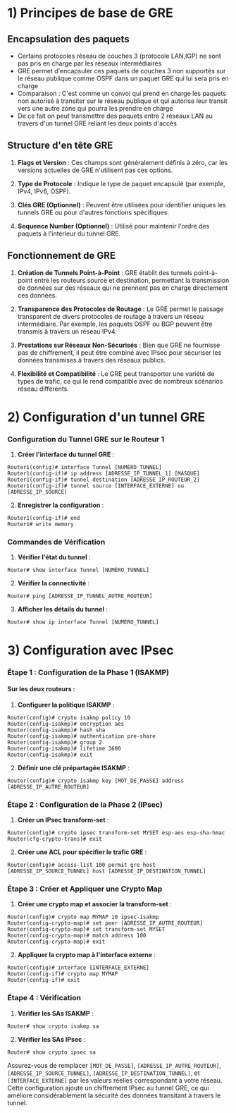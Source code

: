 
# 1) Principes de base de GRE
## Encapsulation des paquets
* Certains protocoles réseau de couches 3 (protocole LAN,IGP) ne sont pas pris en charge par les réseaux intermédiaires
* GRE permet d'encapsuler ces paquets de couches 3 non supportés sur le réseau publique comme OSPF dans un paquet GRE qui lui sera pris en charge
* Comparaison : C'est comme un convoi qui prend en charge les paquets non autorisé à transiter sur le réseau publique et qui autorise leur transit vers une autre zone qui pourra les prendre en charge
* De ce fait on peut transmettre des paquets entre 2 réseaux LAN au travers d'un tunnel GRE reliant les deux points d'accès
## Structure d'en tête GRE
1. **Flags et Version** : Ces champs sont généralement définis à zéro, car les versions actuelles de GRE n'utilisent pas ces options.
    
2. **Type de Protocole** : Indique le type de paquet encapsulé (par exemple, IPv4, IPv6, OSPF).
    
3. **Clés GRE (Optionnel)** : Peuvent être utilisées pour identifier uniques les tunnels GRE ou pour d'autres fonctions spécifiques.
    
4. **Sequence Number (Optionnel)** : Utilisé pour maintenir l'ordre des paquets à l'intérieur du tunnel GRE.
## Fonctionnement de GRE 
1. **Création de Tunnels Point-à-Point** : GRE établit des tunnels point-à-point entre les routeurs source et destination, permettant la transmission de données sur des réseaux qui ne prennent pas en charge directement ces données.
    
2. **Transparence des Protocoles de Routage** : Le GRE permet le passage transparent de divers protocoles de routage à travers un réseau intermédiaire. Par exemple, les paquets OSPF ou BGP peuvent être transmis à travers un réseau IPv4.
    
3. **Prestations sur Réseaux Non-Sécurisés** : Bien que GRE ne fournisse pas de chiffrement, il peut être combiné avec IPsec pour sécuriser les données transmises à travers des réseaux publics.
    
4. **Flexibilité et Compatibilité** : Le GRE peut transporter une variété de types de trafic, ce qui le rend compatible avec de nombreux scénarios réseau différents.

# 2) Configuration d'un tunnel GRE

### Configuration du Tunnel GRE sur le Routeur 1

1. **Créer l'interface du tunnel GRE** :
```plaintext
Router1(config)# interface Tunnel [NUMÉRO_TUNNEL]
Router1(config-if)# ip address [ADRESSE_IP_TUNNEL_1] [MASQUE]
Router1(config-if)# tunnel destination [ADRESSE_IP_ROUTEUR_2]
Router1(config-if)# tunnel source [INTERFACE_EXTERNE] ou [ADRESSE_IP_SOURCE]
```

2. **Enregistrer la configuration** :
```plaintext
Router1(config-if)# end
Router1# write memory
```
### Commandes de Vérification

1. **Vérifier l'état du tunnel** :
```plaintext
Router# show interface Tunnel [NUMÉRO_TUNNEL]
```

2. **Vérifier la connectivité** :
```plaintext
Router# ping [ADRESSE_IP_TUNNEL_AUTRE_ROUTEUR]
```

3. **Afficher les détails du tunnel** :
```plaintext
Router# show ip interface Tunnel [NUMÉRO_TUNNEL]
```

# 3) Configuration avec IPsec 

### Étape 1 : Configuration de la Phase 1 (ISAKMP)

#### Sur les deux routeurs :

1. **Configurer la politique ISAKMP** :
```plaintext
Router(config)# crypto isakmp policy 10
Router(config-isakmp)# encryption aes
Router(config-isakmp)# hash sha
Router(config-isakmp)# authentication pre-share
Router(config-isakmp)# group 2
Router(config-isakmp)# lifetime 3600
Router(config-isakmp)# exit
```

2. **Définir une clé prépartagée ISAKMP** :
```plaintext
Router(config)# crypto isakmp key [MOT_DE_PASSE] address [ADRESSE_IP_AUTRE_ROUTEUR]
```

### Étape 2 : Configuration de la Phase 2 (IPsec)

1. **Créer un IPsec transform-set** :
```plaintext
Router(config)# crypto ipsec transform-set MYSET esp-aes esp-sha-hmac 
Router(cfg-crypto-trans)# exit
```

2. **Créer une ACL pour spécifier le trafic GRE** :
```plaintext
Router(config)# access-list 100 permit gre host [ADRESSE_IP_SOURCE_TUNNEL] host [ADRESSE_IP_DESTINATION_TUNNEL]
```

### Étape 3 : Créer et Appliquer une Crypto Map

1. **Créer une crypto map et associer la transform-set** :
```plaintext
Router(config)# crypto map MYMAP 10 ipsec-isakmp
Router(config-crypto-map)# set peer [ADRESSE_IP_AUTRE_ROUTEUR]
Router(config-crypto-map)# set transform-set MYSET
Router(config-crypto-map)# match address 100
Router(config-crypto-map)# exit
```

2. **Appliquer la crypto map à l'interface externe** :
```plaintext
Router(config)# interface [INTERFACE_EXTERNE]
Router(config-if)# crypto map MYMAP
Router(config-if)# exit
```

### Étape 4 : Vérification

1. **Vérifier les SAs ISAKMP** :
```plaintext
Router# show crypto isakmp sa
```

2. **Vérifier les SAs IPsec** :
```plaintext
Router# show crypto ipsec sa
```

Assurez-vous de remplacer `[MOT_DE_PASSE]`, `[ADRESSE_IP_AUTRE_ROUTEUR]`, `[ADRESSE_IP_SOURCE_TUNNEL]`, `[ADRESSE_IP_DESTINATION_TUNNEL]`, et `[INTERFACE_EXTERNE]` par les valeurs réelles correspondant à votre réseau. Cette configuration ajoute un chiffrement IPsec au tunnel GRE, ce qui améliore considérablement la sécurité des données transitant à travers le tunnel.